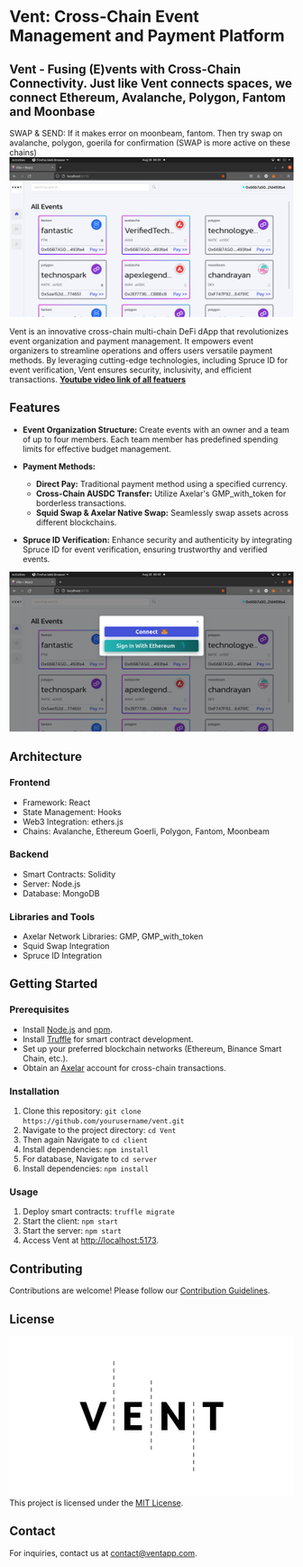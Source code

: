 # Vent: Cross-Chain Event Management and Payment Platform
## Vent - Fusing (E)vents with Cross-Chain Connectivity. Just like Vent connects spaces, we connect Ethereum, Avalanche, Polygon, Fantom and Moonbase
SWAP & SEND: If it makes error on moonbeam, fantom. Then try swap on avalanche, polygon, goerila for confirmation (SWAP is more active on these chains)
![Home](./images/vent01.png)

Vent is an innovative cross-chain multi-chain DeFi dApp that revolutionizes event organization and payment management. It empowers event organizers to streamline operations and offers users versatile payment methods. By leveraging cutting-edge technologies, including Spruce ID for event verification, Vent ensures security, inclusivity, and efficient transactions.
[**Youtube video link of all featuers**](https://www.youtube.com/watch?v=IQdW3zeSDJE&t=328s)

## Features

- **Event Organization Structure:** Create events with an owner and a team of up to four members. Each team member has predefined spending limits for effective budget management.

- **Payment Methods:**
  - **Direct Pay:** Traditional payment method using a specified currency.
  - **Cross-Chain AUSDC Transfer:** Utilize Axelar's GMP_with_token for borderless transactions.
  - **Squid Swap & Axelar Native Swap:** Seamlessly swap assets across different blockchains.

- **Spruce ID Verification:** Enhance security and authenticity by integrating Spruce ID for event verification, ensuring trustworthy and verified events.
  
![Spruce](./images/vent05.png)

## Architecture

### Frontend

- Framework: React
- State Management: Hooks
- Web3 Integration: ethers.js
- Chains: Avalanche, Ethereum Goerli, Polygon, Fantom, Moonbeam

### Backend

- Smart Contracts: Solidity
- Server: Node.js
- Database: MongoDB

### Libraries and Tools

- Axelar Network Libraries: GMP, GMP_with_token
- Squid Swap Integration
- Spruce ID Integration

## Getting Started

### Prerequisites

- Install [Node.js](https://nodejs.org/) and [npm](https://www.npmjs.com/).
- Install [Truffle](https://www.trufflesuite.com/truffle) for smart contract development.
- Set up your preferred blockchain networks (Ethereum, Binance Smart Chain, etc.).
- Obtain an [Axelar](https://axelar.network/) account for cross-chain transactions.

### Installation

1. Clone this repository: `git clone https://github.com/yourusername/vent.git`
2. Navigate to the project directory: `cd Vent`
3. Then again Navigate to `cd client`
4. Install dependencies: `npm install`
5. For database, Navigate to `cd server`
6. Install dependencies: `npm install`

### Usage

1. Deploy smart contracts: `truffle migrate`
2. Start the client: `npm start`
3. Start the server: `npm start`
4. Access Vent at [http://localhost:5173](http://localhost:5173).

## Contributing

Contributions are welcome! Please follow our [Contribution Guidelines](CONTRIBUTING.md).

## License
![Vent Logo](./images/logo.webp) 
This project is licensed under the [MIT License](LICENSE).

## Contact

For inquiries, contact us at contact@ventapp.com.
